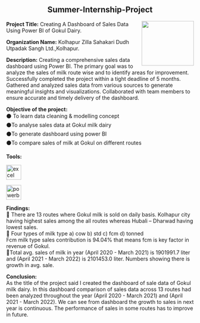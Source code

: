 
<h2 align="center"> Summer-Internship-Project </h2>
<img align="right" src="https://www.ncdfiemarket.com/wp-content/uploads/2018/10/14.png" width="140" height="120"/>

<strong>Project Title:</strong> Creating A Dashboard of Sales Data Using Power BI  of Gokul Dairy.<br> 

<strong>Organization Name:</strong> Kolhapur Zilla Sahakari Dudh Utpadak Sangh Ltd.,Kolhapur.<br>

 <strong>Description:</strong> Creating a comprehensive sales data 
dashboard using Power BI. The primary goal was to analyze the sales of milk route wise and to identify 
areas for improvement. Successfully completed the project within a tight deadline of 5 months. 
Gathered and analyzed sales data from various sources to generate meaningful insights and 
visualizations. Collaborated with team members to ensure accurate and timely delivery of the 
dashboard.<br>

<strong>Objective of the project:</strong><br>
⚫ To learn data cleaning & modelling concept<br>
⚫To analyse sales data at Gokul milk dairy<br>
⚫To generate dashboard using power BI<br>
⚫To compare sales of milk at Gokul on different routes<br>


<Strong>Tools:</strong>

<p align="left"><a href="https://www.microsoft.com/en-us/microsoft-365/excel" target="_blank" rel="noreferrer"> <img src="https://img.icons8.com/color/512/microsoft-excel-2019--v1.png" alt="excel" width="40" height="40"/></a> <p align="left"><a href="https://powerbi.microsoft.com/en-au/" target="_blank" rel="noreferrer"> 
<img src="https://img.icons8.com/color/1x/power-bi.png" alt="powerbi" width="40" height="40"/> </a> </p>

<strong>Findings:</strong><br>
📍 There are 13 routes where Gokul milk is sold on daily basis. Kolhapur city having 
highest sales among the all routes whereas Hubali – Dharwad having lowest sales.<br>
📍 Four types of milk type a) cow b) std c) fcm d) tonned<br>
Fcm milk type sales contribution is 94.04% that means fcm is key factor in revenue of 
Gokul.<br>
📍Total avg. sales of milk in year (April 2020 - March 2021) is 1901991.7 liter and 
(April 2021 - March 2022) is 2101453.0 liter. Numbers showing there is growth in 
avg. sale.<br>

<strong> Conclusion: </strong><br>
As the title of the project said I created the dashboard of sale data of Gokul milk dairy. 
In this dashboard comparison of sales data across 13 routes had been analyzed throughout the 
year (April 2020 - March 2021) and (April 2021 - March 2022). We can see from dashboard 
the growth to sales in next year is continuous. The performance of sales in some routes has to 
improve in future.
